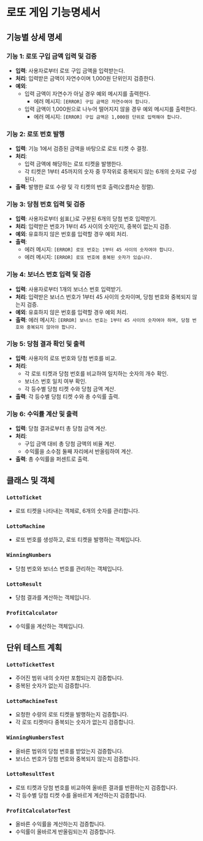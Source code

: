 # 로또 게임 기능명세서

## 기능별 상세 명세

### 기능 1: 로또 구입 금액 입력 및 검증
- **입력**: 사용자로부터 로또 구입 금액을 입력받는다.
- **처리**: 입력받은 금액이 자연수이며 1,000원 단위인지 검증한다.
- **예외**:
  - 입력 금액이 자연수가 아닐 경우 예외 메시지를 출력한다.
    - 에러 메시지: `[ERROR] 구입 금액은 자연수여야 합니다.`
  - 입력 금액이 1,000원으로 나누어 떨어지지 않을 경우 예외 메시지를 출력한다.
    - 에러 메시지: `[ERROR] 구입 금액은 1,000원 단위로 입력해야 합니다.`

### 기능 2: 로또 번호 발행
- **입력**: 기능 1에서 검증된 금액을 바탕으로 로또 티켓 수 결정.
- **처리**:
  - 입력 금액에 해당하는 로또 티켓을 발행한다.
  - 각 티켓은 1부터 45까지의 숫자 중 무작위로 중복되지 않는 6개의 숫자로 구성된다.
- **출력**: 발행한 로또 수량 및 각 티켓의 번호 출력(오름차순 정렬).

### 기능 3: 당첨 번호 입력 및 검증
- **입력**: 사용자로부터 쉼표(,)로 구분된 6개의 당첨 번호 입력받기.
- **처리**: 입력받은 번호가 1부터 45 사이의 숫자인지, 중복이 없는지 검증.
- **예외**: 유효하지 않은 번호를 입력할 경우 예외 처리.
- **출력**: 
  - 에러 메시지: `[ERROR] 로또 번호는 1부터 45 사이의 숫자여야 합니다.`
  - 에러 메시지: `[ERROR] 로또 번호에 중복된 숫자가 있습니다.`

### 기능 4: 보너스 번호 입력 및 검증
- **입력**: 사용자로부터 1개의 보너스 번호 입력받기.
- **처리**: 입력받은 보너스 번호가 1부터 45 사이의 숫자이며, 당첨 번호와 중복되지 않는지 검증.
- **예외**: 유효하지 않은 번호를 입력할 경우 예외 처리.
- **출력**: 에러 메시지: `[ERROR] 보너스 번호는 1부터 45 사이의 숫자여야 하며, 당첨 번호와 중복되지 않아야 합니다.`

### 기능 5: 당첨 결과 확인 및 출력
- **입력**: 사용자의 로또 번호와 당첨 번호를 비교.
- **처리**:
  - 각 로또 티켓과 당첨 번호를 비교하여 일치하는 숫자의 개수 확인.
  - 보너스 번호 일치 여부 확인.
  - 각 등수별 당첨 티켓 수와 당첨 금액 계산.
- **출력**: 각 등수별 당첨 티켓 수와 총 수익률 출력.

### 기능 6: 수익률 계산 및 출력
- **입력**: 당첨 결과로부터 총 당첨 금액 계산.
- **처리**:
  - 구입 금액 대비 총 당첨 금액의 비율 계산.
  - 수익률을 소수점 둘째 자리에서 반올림하여 계산.
- **출력**: 총 수익률을 퍼센트로 출력.

## 클래스 및 객체

### `LottoTicket`
- 로또 티켓을 나타내는 객체로, 6개의 숫자를 관리합니다.

### `LottoMachine`
- 로또 번호를 생성하고, 로또 티켓을 발행하는 객체입니다.

### `WinningNumbers`
- 당첨 번호와 보너스 번호를 관리하는 객체입니다.

### `LottoResult`
- 당첨 결과를 계산하는 객체입니다.

### `ProfitCalculator`
- 수익률을 계산하는 객체입니다.

## 단위 테스트 계획

### `LottoTicketTest`
- 주어진 범위 내의 숫자만 포함되는지 검증합니다.
- 중복된 숫자가 없는지 검증합니다.

### `LottoMachineTest`
- 요청한 수량의 로또 티켓을 발행하는지 검증합니다.
- 각 로또 티켓마다 중복되는 숫자가 없는지 검증합니다.

### `WinningNumbersTest`
- 올바른 범위의 당첨 번호를 받았는지 검증합니다.
- 보너스 번호가 당첨 번호와 중복되지 않는지 검증합니다.

### `LottoResultTest`
- 로또 티켓과 당첨 번호를 비교하여 올바른 결과를 반환하는지 검증합니다.
- 각 등수별 당첨 티켓 수를 올바르게 계산하는지 검증합니다.

### `ProfitCalculatorTest`
- 올바른 수익률을 계산하는지 검증합니다.
- 수익률이 올바르게 반올림되는지 검증합니다.
